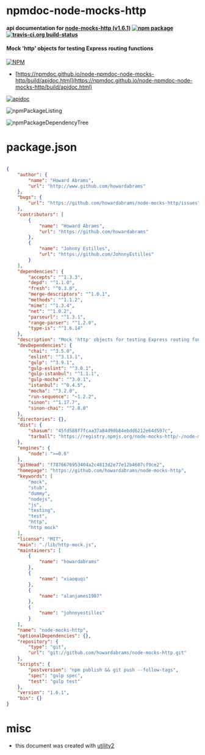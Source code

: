 # npmdoc-node-mocks-http

#### api documentation for  [node-mocks-http (v1.6.1)](https://github.com/howardabrams/node-mocks-http)  [![npm package](https://img.shields.io/npm/v/npmdoc-node-mocks-http.svg?style=flat-square)](https://www.npmjs.org/package/npmdoc-node-mocks-http) [![travis-ci.org build-status](https://api.travis-ci.org/npmdoc/node-npmdoc-node-mocks-http.svg)](https://travis-ci.org/npmdoc/node-npmdoc-node-mocks-http)

#### Mock 'http' objects for testing Express routing functions

[![NPM](https://nodei.co/npm/node-mocks-http.png?downloads=true&downloadRank=true&stars=true)](https://www.npmjs.com/package/node-mocks-http)

- [https://npmdoc.github.io/node-npmdoc-node-mocks-http/build/apidoc.html](https://npmdoc.github.io/node-npmdoc-node-mocks-http/build/apidoc.html)

[![apidoc](https://npmdoc.github.io/node-npmdoc-node-mocks-http/build/screenCapture.buildCi.browser.%252Ftmp%252Fbuild%252Fapidoc.html.png)](https://npmdoc.github.io/node-npmdoc-node-mocks-http/build/apidoc.html)

![npmPackageListing](https://npmdoc.github.io/node-npmdoc-node-mocks-http/build/screenCapture.npmPackageListing.svg)

![npmPackageDependencyTree](https://npmdoc.github.io/node-npmdoc-node-mocks-http/build/screenCapture.npmPackageDependencyTree.svg)



# package.json

```json

{
    "author": {
        "name": "Howard Abrams",
        "url": "http://www.github.com/howardabrams"
    },
    "bugs": {
        "url": "https://github.com/howardabrams/node-mocks-http/issues"
    },
    "contributors": [
        {
            "name": "Howard Abrams",
            "url": "https://github.com/howardabrams"
        },
        {
            "name": "Johnny Estilles",
            "url": "https://github.com/JohnnyEstilles"
        }
    ],
    "dependencies": {
        "accepts": "^1.3.3",
        "depd": "^1.1.0",
        "fresh": "^0.3.0",
        "merge-descriptors": "^1.0.1",
        "methods": "^1.1.2",
        "mime": "^1.3.4",
        "net": "^1.0.2",
        "parseurl": "^1.3.1",
        "range-parser": "^1.2.0",
        "type-is": "^1.6.14"
    },
    "description": "Mock 'http' objects for testing Express routing functions",
    "devDependencies": {
        "chai": "^3.5.0",
        "eslint": "^3.13.1",
        "gulp": "^3.9.1",
        "gulp-eslint": "^3.0.1",
        "gulp-istanbul": "^1.1.1",
        "gulp-mocha": "^3.0.1",
        "istanbul": "^0.4.5",
        "mocha": "^3.2.0",
        "run-sequence": "~1.2.2",
        "sinon": "^1.17.7",
        "sinon-chai": "^2.8.0"
    },
    "directories": {},
    "dist": {
        "shasum": "45fd588f7fcaa37a84d90b84ebdd6212e64d597c",
        "tarball": "https://registry.npmjs.org/node-mocks-http/-/node-mocks-http-1.6.1.tgz"
    },
    "engines": {
        "node": ">=0.6"
    },
    "gitHead": "f7876676953404a2c4813d2e77e12b4607cf9ce2",
    "homepage": "https://github.com/howardabrams/node-mocks-http",
    "keywords": [
        "mock",
        "stub",
        "dummy",
        "nodejs",
        "js",
        "testing",
        "test",
        "http",
        "http mock"
    ],
    "license": "MIT",
    "main": "./lib/http-mock.js",
    "maintainers": [
        {
            "name": "howardabrams"
        },
        {
            "name": "xiaoquqi"
        },
        {
            "name": "alanjames1987"
        },
        {
            "name": "johnnyestilles"
        }
    ],
    "name": "node-mocks-http",
    "optionalDependencies": {},
    "repository": {
        "type": "git",
        "url": "git://github.com/howardabrams/node-mocks-http.git"
    },
    "scripts": {
        "postversion": "npm publish && git push --follow-tags",
        "spec": "gulp spec",
        "test": "gulp test"
    },
    "version": "1.6.1",
    "bin": {}
}
```



# misc
- this document was created with [utility2](https://github.com/kaizhu256/node-utility2)
